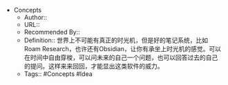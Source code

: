 - Concepts
    - Author::
    - URL::
    - Recommended By:: 
    - Definition:: 世界上不可能有真正的时光机，但是好的笔记系统，比如Roam Research，也许还有Obsidian，让你有承坐上时光机的感觉。可以在时间中自由穿梭，可以问未来的自己一个问题，也可以回答过去的自己的提问。这样来来回回，才能显出这类软件的威力。
    - Tags:: #Concepts #Idea
